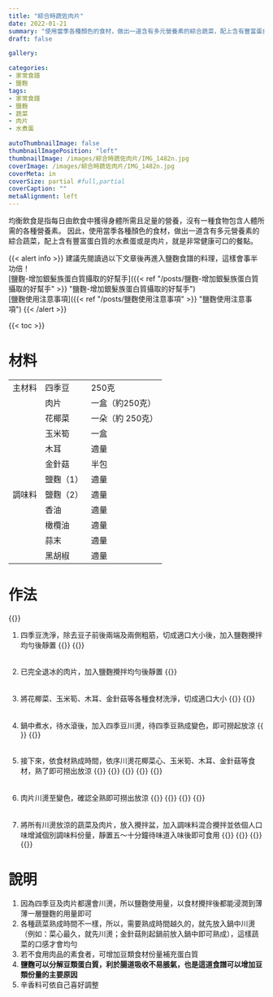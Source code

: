 ```yaml
---
title: "綜合時蔬佐肉片"
date: 2022-01-21
summary: "使用當季各種顏色的食材，做出一道含有多元營養素的綜合蔬菜，配上含有豐富蛋白質的水煮蛋或是肉片，就是非常健康可口的餐點。"
draft: false

gallery: 

categories:
- 家常食譜
- 鹽麴
tags:
- 家常食譜
- 鹽麴
- 蔬菜
- 肉片
- 水煮蛋

autoThumbnailImage: false
thumbnailImagePosition: "left"
thumbnailImage: /images/綜合時蔬佐肉片/IMG_1482n.jpg
coverImage: /images/綜合時蔬佐肉片/IMG_1482n.jpg
coverMeta: in
coverSize: partial #full,partial
coverCaption: ""
metaAlignment: left
---
```

均衡飲食是指每日由飲食中獲得身體所需且足量的營養，沒有一種食物包含人體所需的各種營養素。
因此，使用當季各種顏色的食材，做出一道含有多元營養素的綜合蔬菜，配上含有豐富蛋白質的水煮蛋或是肉片，就是非常健康可口的餐點。

{{< alert info >}}
建議先閱讀過以下文章後再進入鹽麴食譜的料理，這樣會事半功倍！\
[鹽麴-增加銀髮族蛋白質攝取的好幫手]({{< ref "/posts/鹽麴-增加銀髮族蛋白質攝取的好幫手" >}} "鹽麴-增加銀髮族蛋白質攝取的好幫手")\
[鹽麴使用注意事項]({{< ref "/posts/鹽麴使用注意事項" >}} "鹽麴使用注意事項")
{{< /alert >}}

{{< toc >}}

# 材料
||||
|:--|:--|:--|
|主材料|四季豆|250克|
||肉片|一盒（約250克）|
||花椰菜|一朵（約 250克）|
||玉米筍|一盒|
||木耳|適量|
||金針菇|半包|
||鹽麴（1）|適量|
|調味料|鹽麴（2）|適量|
||香油|適量|
||橄欖油|適量|
||蒜末|適量|
||黑胡椒|適量|

# 作法
{{<image classes="clear">}}
1. 四季豆洗淨，除去豆子前後兩端及兩側粗筋，切成適口大小後，加入鹽麴攪拌均勻後靜置
{{<image classes="nocaption fancybox fig-50" thumbnail-width="100%" thumbnail-height="100%" src="/images/綜合時蔬佐肉片/IMG_1422.jpg" title="" >}}
{{<image classes="clear">}}
######
2. 已完全退冰的肉片，加入鹽麴攪拌均勻後靜置
{{<image classes="clear">}}
######
3. 將花椰菜、玉米筍、木耳、金針菇等各種食材洗淨，切成適口大小
{{<image classes="nocaption fancybox fig-50" thumbnail-width="100%" thumbnail-height="100%" src="/images/綜合時蔬佐肉片/IMG_1447.jpg" title="" >}}
{{<image classes="clear">}}
######
4. 鍋中煮水，待水滾後，加入四季豆川燙，待四季豆熟成變色，即可撈起放涼
{{<image classes="nocaption fancybox fig-50" thumbnail-width="100%" thumbnail-height="100%" src="/images/綜合時蔬佐肉片/IMG_1450.jpg" title="" >}}
{{<image classes="clear">}}
######
5. 接下來，依食材熟成時間，依序川燙花椰菜心、玉米筍、木耳、金針菇等食材，熟了即可撈出放涼
{{<image classes="clear">}}
{{<image classes="nocaption fancybox fig-33" thumbnail-width="100%" thumbnail-height="100%" src="/images/綜合時蔬佐肉片/IMG_1456.jpg" title="" >}}
{{<image classes="nocaption fancybox fig-33" thumbnail-width="100%" thumbnail-height="100%" src="/images/綜合時蔬佐肉片/IMG_1463.jpg" title="" >}}
{{<image classes="nocaption fancybox fig-33" thumbnail-width="100%" thumbnail-height="100%" src="/images/綜合時蔬佐肉片/IMG_1467.jpg" title="" >}}
{{<image classes="clear">}}
######
6. 肉片川燙至變色，確認全熟即可撈出放涼
{{<image classes="clear">}}
{{<image classes="nocaption fancybox fig-50" thumbnail-width="100%" thumbnail-height="100%" src="/images/綜合時蔬佐肉片/IMG_1464.jpg" title="" >}}
{{<image classes="nocaption fancybox fig-50" thumbnail-width="100%" thumbnail-height="100%" src="/images/綜合時蔬佐肉片/IMG_1468.jpg" title="" >}}
{{<image classes="clear">}}
######
7. 將所有川燙放涼的蔬菜及肉片，放入攪拌盆，加入調味料混合攪拌並依個人口味增減個別調味料份量，靜置五～十分鐘待味道入味後即可食用
{{<image classes="clear">}}
{{<image classes="nocaption fancybox fig-50" thumbnail-width="100%" thumbnail-height="100%" src="/images/綜合時蔬佐肉片/IMG_1469.jpg" title="" >}}
{{<image classes="nocaption fancybox fig-50" thumbnail-width="100%" thumbnail-height="100%" src="/images/綜合時蔬佐肉片/IMG_1485.jpg" title="" >}}
{{<image classes="clear">}}
######

# 說明
1. 因為四季豆及肉片都還會川燙，所以鹽麴使用量，以食材攪拌後都能浸潤到薄薄一層鹽麴的用量即可
2. 各種蔬菜熟成時間不一樣，所以，需要熟成時間越久的，就先放入鍋中川燙（例如：菜心最久，就先川燙；金針菇則起鍋前放入鍋中即可熟成），這樣蔬菜的口感才會均勻
3. 若不食用肉品的素食者，可增加豆類食材份量補充蛋白質
4. **鹽麴可以分解豆類蛋白質，利於腸道吸收不易脹氣，也是這道食譜可以增加豆類份量的主要原因**
5. 辛香料可依自己喜好調整